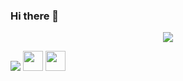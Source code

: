 ### Hi there 👋

<div align="center"> <img src="https://github-readme-stats.vercel.app/api/top-langs/?username=Keeyuu&hide_title=true&hide_border=true&layout=compact&langs_count=6&text_color=000&icon_color=fff&bg_color=0,52fa5a,4dfcff,c64dff&theme=graywhite" /> </div>

<span > <img src="https://img.shields.io/badge/-HTML5-E34F26?style=flat-square&logo=go&logoColor=white" /> <img height="32" width="32" src="https://cdn.jsdelivr.net/npm/simple-icons@v9/icons/go.svg" /> <img height="32" width="32" src="https://cdn.jsdelivr.net/npm/simple-icons@v9/icons/cplusplus.svg" /> </span>
